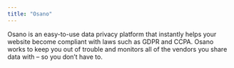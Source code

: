 ```yaml
---
title: "Osano"
---
```


Osano is an easy-to-use data privacy platform that instantly helps your website become compliant with laws such as GDPR and CCPA. Osano works to keep you out of trouble and monitors all of the vendors you share data with – so you don’t have to.

